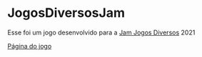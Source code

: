 # JogosDiversosJam
Esse foi um jogo desenvolvido para a [Jam Jogos Diversos](https://itch.io/jam/game-jam-jogos-diversos-2021) 2021

[Página do jogo](https://pastel-de-cana.itch.io/oabacaxi)
